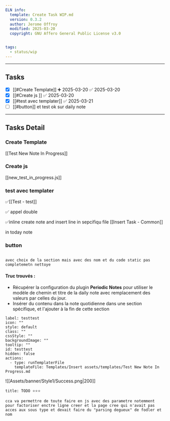 ```yaml
---
ELN info:
  template: Create Task WIP.md
  version: 0.3.2
  author: Jerome Offroy
  modified: 2025-03-20
  copyright: GNU Affero General Public License v3.0


tags:
  - status/wip
---
```



---
## Tasks
- [x] [[#Create Template]] ➕ 2025-03-20 ✅ 2025-03-20
- [x] [[#Create js ]] ✅ 2025-03-20
- [x] [[#test avec templater]] ✅ 2025-03-21
- [ ] [[#button]] et test ok sur daily note 

---

## Tasks Detail


### Create Template

[[Test New Note In Progress]]


### Create js

[[new_test_in_progress.js]]



### test avec templater

 ✅[[Test - test]]

✅ appel double

✅inline create note and insert line in sepcifiqu file  [[Insert Task - Common]]

in today note 


### button

```ad-info

avec choix de la section mais avec des nom et du code static pas completemetn nettoye
```

#### Truc trouvés :

- Récupérer la configuration du plugin  **Periodic Notes** pour utiliser le modèle de chemin et titre de la daily note avec remplacement des valeurs par celles du jour.
- Insérer du  contenu dans  la note quotidienne dans une section spécifique, et l'ajouter à la fin de cette section
    




```meta-bind-button
label: testtest
icon: ""
style: default
class: ""
cssStyle: ""
backgroundImage: ""
tooltip: ""
id: testtest
hidden: false
actions:
  - type: runTemplaterFile
    templateFile: Templates/Insert assets/templates/Test New Note In Progress.md

```

![[Assets/banner/Style1/Success.png|200]]




```ad-success
title: TODO ⭐⭐⭐

cca va permettre de toute faire en js avec des parametre notemment pour factoriser enctre ligne creer et la page cree qui n'avait pas acces aux sous type et devait faire du "parsing degueux" de fodler et nom 
```
